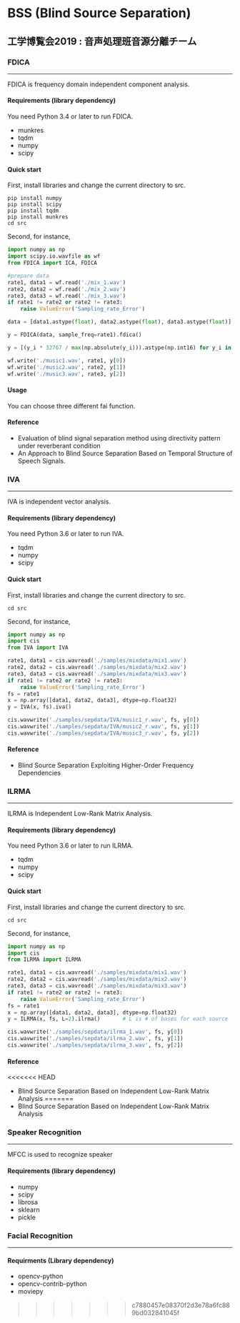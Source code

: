 # BSS (Blind Source Separation)
## 工学博覧会2019 : 音声処理班音源分離チーム

### FDICA
-------------------------------
FDICA is frequency domain independent component analysis. 

#### Requirements (library dependency)
You need Python 3.4 or later to run FDICA.
- munkres
- tqdm
- numpy
- scipy

#### Quick start
First, install libraries and change the current directory to src.
```
pip install numpy
pip install scipy
pip install tqdm
pip install munkres
cd src
```
Second, for instance,

```python
import numpy as np
import scipy.io.wavfile as wf
from FDICA import ICA, FDICA

#prepare data
rate1, data1 = wf.read('./mix_1.wav')
rate2, data2 = wf.read('./mix_2.wav')
rate3, data3 = wf.read('./mix_3.wav')
if rate1 != rate2 or rate2 != rate3:
    raise ValueError('Sampling_rate_Error')

data = [data1.astype(float), data2.astype(float), data3.astype(float)]

y = FDICA(data, sample_freq=rate1).fdica()

y = [(y_i * 32767 / max(np.absolute(y_i))).astype(np.int16) for y_i in np.asarray(y)]

wf.write('./music1.wav', rate1, y[0])
wf.write('./music2.wav', rate2, y[1])
wf.write('./music3.wav', rate3, y[2])
```

#### Usage
You can choose three different fai function.

#### Reference
- Evaluation of blind signal separation method using directivity pattern under reverberant condition
- An Approach to Blind Source Separation Based on Temporal Structure of Speech Signals. 


### IVA
-------------------------------
IVA is independent vector analysis.

#### Requirements (library dependency)
You need Python 3.6 or later to run IVA.
- tqdm
- numpy
- scipy

#### Quick start
First, install libraries and change the current directory to src.
```
cd src
```
Second, for instance,

```python
import numpy as np
import cis
from IVA import IVA

rate1, data1 = cis.wavread('./samples/mixdata/mix1.wav')
rate2, data2 = cis.wavread('./samples/mixdata/mix2.wav')
rate3, data3 = cis.wavread('./samples/mixdata/mix3.wav')
if rate1 != rate2 or rate2 != rate3:
    raise ValueError('Sampling_rate_Error')
fs = rate1
x = np.array([data1, data2, data3], dtype=np.float32)
y = IVA(x, fs).iva()

cis.wavwrite('./samples/sepdata/IVA/music1_r.wav', fs, y[0])
cis.wavwrite('./samples/sepdata/IVA/music2_r.wav', fs, y[1])
cis.wavwrite('./samples/sepdata/IVA/music3_r.wav', fs, y[2])
```

#### Reference
- Blind Source Separation Exploiting Higher-Order Frequency Dependencies

### ILRMA
-------------------------------
ILRMA is Independent Low-Rank Matrix Analysis.

#### Requirements (library dependency)
You need Python 3.6 or later to run ILRMA.
- tqdm
- numpy
- scipy

#### Quick start
First, install libraries and change the current directory to src.
```
cd src
```
Second, for instance,

```python
import numpy as np
import cis
from ILRMA import ILRMA

rate1, data1 = cis.wavread('./samples/mixdata/mix1.wav')
rate2, data2 = cis.wavread('./samples/mixdata/mix2.wav')
rate3, data3 = cis.wavread('./samples/mixdata/mix3.wav')
if rate1 != rate2 or rate2 != rate3:
    raise ValueError('Sampling_rate_Error')
fs = rate1
x = np.array([data1, data2, data3], dtype=np.float32)
y = ILRMA(x, fs, L=2).ilrma()       # L is # of bases for each source

cis.wavwrite('./samples/sepdata/ilrma_1.wav', fs, y[0])
cis.wavwrite('./samples/sepdata/ilrma_2.wav', fs, y[1])
cis.wavwrite('./samples/sepdata/ilrma_3.wav', fs, y[2])
```

#### Reference
<<<<<<< HEAD
- Blind Source Separation Based on Independent Low-Rank Matrix Analysis
=======
- Blind Source Separation Based on Independent Low-Rank Matrix Analysis

### Speaker Recognition
-------------------------------
MFCC is used to recognize speaker

#### Requirements (library dependency)
- numpy
- scipy
- librosa
- sklearn
- pickle

### Facial Recognition
-------------------------------
#### Requirments (Library dependency)
- opencv-python
- opencv-contrib-python
- moviepy
>>>>>>> c7880457e08370f2d3e78a6fc889bd032841045f
